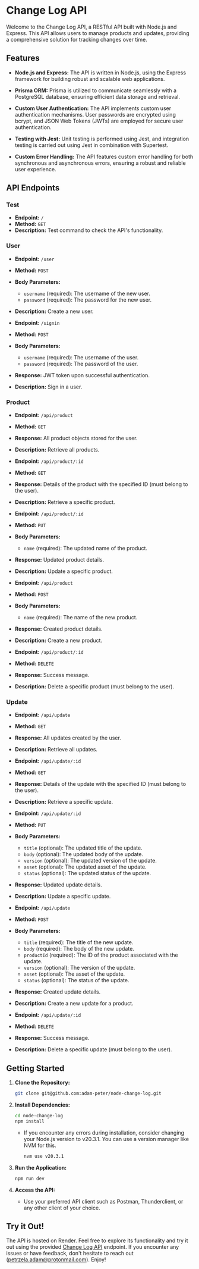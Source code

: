 # Change Log API

Welcome to the Change Log API, a RESTful API built with Node.js and Express. This API allows users to manage products and updates, providing a comprehensive solution for tracking changes over time.

## Features

- **Node.js and Express:** The API is written in Node.js, using the Express framework for building robust and scalable web applications.

- **Prisma ORM:** Prisma is utilized to communicate seamlessly with a PostgreSQL database, ensuring efficient data storage and retrieval.

- **Custom User Authentication:** The API implements custom user authentication mechanisms. User passwords are encrypted using bcrypt, and JSON Web Tokens (JWTs) are employed for secure user authentication.

- **Testing with Jest:** Unit testing is performed using Jest, and integration testing is carried out using Jest in combination with Supertest.

- **Custom Error Handling:** The API features custom error handling for both synchronous and asynchronous errors, ensuring a robust and reliable user experience.

## API Endpoints

### Test

- **Endpoint:** `/`
- **Method:** `GET`
- **Description:** Test command to check the API's functionality.

### User

- **Endpoint:** `/user`
- **Method:** `POST`
- **Body Parameters:** 
  - `username` (required): The username of the new user.
  - `password` (required): The password for the new user.
- **Description:** Create a new user.

- **Endpoint:** `/signin`
- **Method:** `POST`
- **Body Parameters:** 
  - `username` (required): The username of the user.
  - `password` (required): The password of the user.
- **Response:** JWT token upon successful authentication.
- **Description:** Sign in a user.

### Product

- **Endpoint:** `/api/product`
- **Method:** `GET`
- **Response:** All product objects stored for the user.
- **Description:** Retrieve all products.

- **Endpoint:** `/api/product/:id`
- **Method:** `GET`
- **Response:** Details of the product with the specified ID (must belong to the user).
- **Description:** Retrieve a specific product.

- **Endpoint:** `/api/product/:id`
- **Method:** `PUT`
- **Body Parameters:** 
  - `name` (required): The updated name of the product.
- **Response:** Updated product details.
- **Description:** Update a specific product.

- **Endpoint:** `/api/product`
- **Method:** `POST`
- **Body Parameters:** 
  - `name` (required): The name of the new product.
- **Response:** Created product details.
- **Description:** Create a new product.

- **Endpoint:** `/api/product/:id`
- **Method:** `DELETE`
- **Response:** Success message.
- **Description:** Delete a specific product (must belong to the user).

### Update

- **Endpoint:** `/api/update`
- **Method:** `GET`
- **Response:** All updates created by the user.
- **Description:** Retrieve all updates.

- **Endpoint:** `/api/update/:id`
- **Method:** `GET`
- **Response:** Details of the update with the specified ID (must belong to the user).
- **Description:** Retrieve a specific update.

- **Endpoint:** `/api/update/:id`
- **Method:** `PUT`
- **Body Parameters:** 
  - `title` (optional): The updated title of the update.
  - `body` (optional): The updated body of the update.
  - `version` (optional): The updated version of the update.
  - `asset` (optional): The updated asset of the update.
  - `status` (optional): The updated status of the update.
- **Response:** Updated update details.
- **Description:** Update a specific update.

- **Endpoint:** `/api/update`
- **Method:** `POST`
- **Body Parameters:** 
  - `title` (required): The title of the new update.
  - `body` (required): The body of the new update.
  - `productId` (required): The ID of the product associated with the update.
  - `version` (optional): The version of the update.
  - `asset` (optional): The asset of the update.
  - `status` (optional): The status of the update.
- **Response:** Created update details.
- **Description:** Create a new update for a product.

- **Endpoint:** `/api/update/:id`
- **Method:** `DELETE`
- **Response:** Success message.
- **Description:** Delete a specific update (must belong to the user).

## Getting Started

1. **Clone the Repository:**
   ```bash
   git clone git@github.com:adam-peter/node-change-log.git
   ```

2. **Install Dependencies:**
   ```bash
   cd node-change-log
   npm install
   ```

   - If you encounter any errors during installation, consider changing your Node.js version to v20.3.1. You can use a version manager like NVM for this.

     ```bash
     nvm use v20.3.1
     ```

3. **Run the Application:**
   ```bash
   npm run dev
   ```

4. **Access the API:**
   - Use your preferred API client such as Postman, Thunderclient, or any other client of your choice.

## Try it Out!

The API is hosted on Render. Feel free to explore its functionality and try it out using the provided [Change Log API](https://node-change-log.onrender.com/) endpoint. If you encounter any issues or have feedback, don't hesitate to reach out (petrzela.adam@protonmail.com). Enjoy!